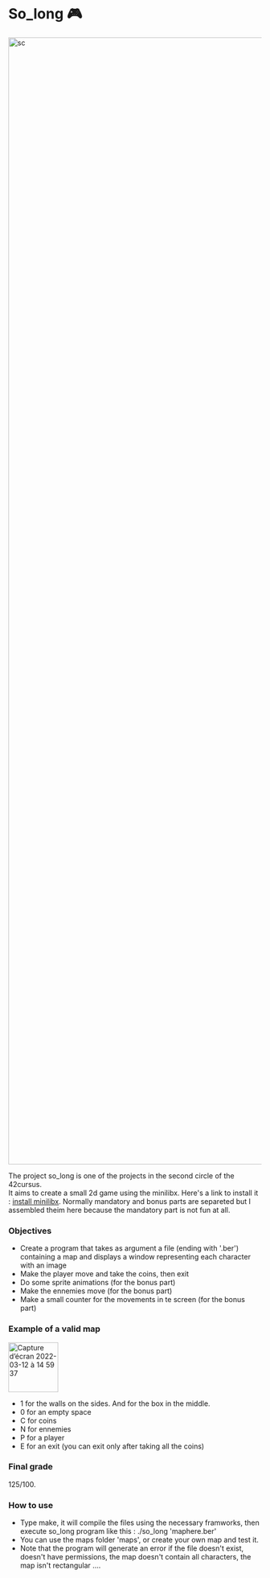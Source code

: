# So_long   :video_game:

<img width="2242" alt="sc" src="https://user-images.githubusercontent.com/96997041/158020541-efc9072c-5c8f-4704-82ec-d61e915e2618.png">

The project so_long is one of the projects in the second circle of the 42cursus.  
It aims to create a small 2d game using the minilibx. Here's a link to install it : [install minilibx](https://achedeuzot.me/2014/12/20/installer-la-minilibx/). 
Normally mandatory and bonus parts are separeted but I assembled theim here because the mandatory part is not fun at all. 

### Objectives
  * Create a program that takes as argument a file (ending with '.ber') containing a map and displays a window representing each character with an image
  * Make the player move and take the coins, then exit
  * Do some sprite animations (for the bonus part)
  * Make the ennemies move (for the bonus part)
  * Make a small counter for the movements in te screen (for the bonus part)


### Example of a valid map
 <img width="99" alt="Capture d’écran 2022-03-12 à 14 59 37" src="https://user-images.githubusercontent.com/96997041/158020946-239ee081-1efa-4b29-a30f-2dffd6931d89.png">

  * 1 for the walls on the sides. And for the box in the middle.
  * 0 for an empty space
  * C for coins
  * N for ennemies
  * P for a player
  * E for an exit (you can exit only after taking all the coins)

### Final grade
  125/100.
  
### How to use
  * Type make, it will compile the files using the necessary framworks, then execute so_long program like this : ./so_long 'maphere.ber'
  * You can use the maps folder 'maps', or create your own map and test it.
  * Note that the program will generate an error if the file doesn't exist, doesn't have permissions, the map doesn't contain all characters, the map isn't rectangular ....
